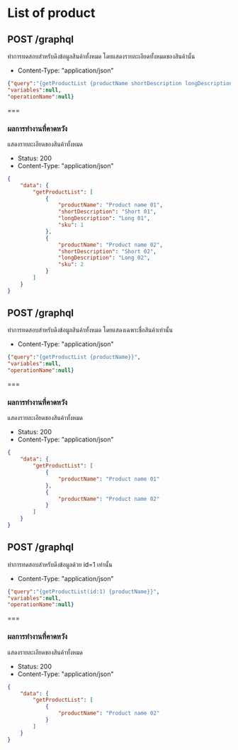 # List of product

## POST /graphql
ทำการทดสอบสำหรับดึงข้อมูลสินค้าทั้งหมด โดยแสดงรายละเอียดทั้งหมดของสินค้านั้น

* Content-Type: "application/json"

```json
{"query":"{getProductList {productName shortDescription longDescription sku}}",
"variables":null,
"operationName":null}
```
===

### ผลการทำงานที่คาดหวัง
แสดงรายละเอียดของสินค้าทั้งหมด

* Status: 200
* Content-Type: "application/json"

```json
{
    "data": {
        "getProductList": [
            {
                "productName": "Product name 01",
                "shortDescription": "Short 01",
                "longDescription": "Long 01",
                "sku": 1
            },
            {
                "productName": "Product name 02",
                "shortDescription": "Short 02",
                "longDescription": "Long 02",
                "sku": 2
            }
        ]
    }
}
```

## POST /graphql
ทำการทดสอบสำหรับดึงข้อมูลสินค้าทั้งหมด โดยแสดงเฉพาะชื่อสินค้าเท่านั้น

* Content-Type: "application/json"

```json
{"query":"{getProductList {productName}}",
"variables":null,
"operationName":null}
```
===

### ผลการทำงานที่คาดหวัง
แสดงรายละเอียดของสินค้าทั้งหมด

* Status: 200
* Content-Type: "application/json"

```json
{
    "data": {
        "getProductList": [
            {
                "productName": "Product name 01"
            },
            {
                "productName": "Product name 02"
            }
        ]
    }
}
```

## POST /graphql
ทำการทดสอบสำหรับดึงข้อมูลด้วย id=1 เท่านั้น

* Content-Type: "application/json"

```json
{"query":"{getProductList(id:1) {productName}}",
"variables":null,
"operationName":null}
```
===

### ผลการทำงานที่คาดหวัง
แสดงรายละเอียดของสินค้าทั้งหมด

* Status: 200
* Content-Type: "application/json"

```json
{
    "data": {
        "getProductList": [
            {
                "productName": "Product name 02"
            }
        ]
    }
}
```
